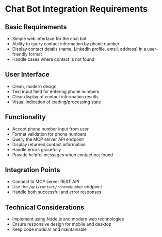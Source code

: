 # Chat Bot Integration Requirements

## Basic Requirements
- Simple web interface for the chat bot
- Ability to query contact information by phone number
- Display contact details (name, LinkedIn profile, email, address) in a user-friendly format
- Handle cases where contact is not found

## User Interface
- Clean, modern design
- Text input field for entering phone numbers
- Clear display of contact information results
- Visual indication of loading/processing state

## Functionality
- Accept phone number input from user
- Format validation for phone numbers
- Query the MCP server API endpoint
- Display returned contact information
- Handle errors gracefully
- Provide helpful messages when contact not found

## Integration Points
- Connect to MCP server REST API
- Use the `/api/contact/:phoneNumber` endpoint
- Handle both successful and error responses

## Technical Considerations
- Implement using Node.js and modern web technologies
- Ensure responsive design for mobile and desktop
- Keep code modular and maintainable
